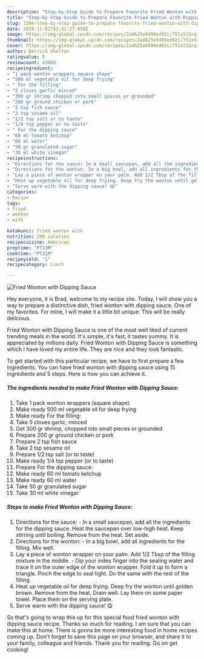 ```yaml
---
description: "Step-by-Step Guide to Prepare Favorite Fried Wonton with Dipping Sauce"
title: "Step-by-Step Guide to Prepare Favorite Fried Wonton with Dipping Sauce"
slug: 1294-step-by-step-guide-to-prepare-favorite-fried-wonton-with-dipping-sauce
date: 2020-11-01T03:41:27.858Z
image: https://img-global.cpcdn.com/recipes/2a4625e0499ed92c/751x532cq70/fried-wonton-with-dipping-sauce-recipe-main-photo.jpg
thumbnail: https://img-global.cpcdn.com/recipes/2a4625e0499ed92c/751x532cq70/fried-wonton-with-dipping-sauce-recipe-main-photo.jpg
cover: https://img-global.cpcdn.com/recipes/2a4625e0499ed92c/751x532cq70/fried-wonton-with-dipping-sauce-recipe-main-photo.jpg
author: Derrick Shelton
ratingvalue: 5
reviewcount: 43068
recipeingredient:
- "1 pack wonton wrappers square shape"
- "500 ml vegetable oil for deep frying"
- " For the filling"
- "5 cloves garlic minced"
- "300 gr shrimp chopped into small pieces or grounded"
- "200 gr ground chicken or pork"
- "2 tsp fish sauce"
- "2 tsp sesame oil"
- "1/2 tsp salt or to taste"
- "1/4 tsp pepper or to taste"
- " For the dipping sauce"
- "60 ml tomato ketchup"
- "60 ml water"
- "50 gr granulated sugar"
- "30 ml white vinegar"
recipeinstructions:
- "Directions for the sauce: In a small saucepan, add all the ingredients for the dipping sauce. Heat the saucepan over low-high heat. Keep stirring until boiling. Remove from the heat. Set aside."
- "Directions for the wonton: In a big bowl, add all ingredients for the filling. Mix well."
- "Lay a piece of wonton wrapper on your palm. Add 1/2 Tbsp of the filling mixture in the middle.  Dip your index finger into the sealing water and trace it on the outer edge of the wonton wrapper. Fold it up to form a triangle. Pinch the edge to seal tight. Do the same with the rest of the filling."
- "Heat up vegetable oil for deep frying. Deep fry the wonton until golden brown. Remove from the heat. Drain well. Lay them on some paper towel. Place them on the serving plate."
- "Serve warm with the dipping sauce! 😋"
categories:
- Recipe
tags:
- fried
- wonton
- with

katakunci: fried wonton with 
nutrition: 299 calories
recipecuisine: American
preptime: "PT33M"
cooktime: "PT31M"
recipeyield: "1"
recipecategory: Lunch

---
```



![Fried Wonton with Dipping Sauce](https://img-global.cpcdn.com/recipes/2a4625e0499ed92c/751x532cq70/fried-wonton-with-dipping-sauce-recipe-main-photo.jpg)

Hey everyone, it is Brad, welcome to my recipe site. Today, I will show you a way to prepare a distinctive dish, fried wonton with dipping sauce. One of my favorites. For mine, I will make it a little bit unique. This will be really delicious.



Fried Wonton with Dipping Sauce is one of the most well liked of current trending meals in the world. It's simple, it's fast, it tastes yummy. It is appreciated by millions daily. Fried Wonton with Dipping Sauce is something which I have loved my entire life. They are nice and they look fantastic.


To get started with this particular recipe, we have to first prepare a few ingredients. You can have fried wonton with dipping sauce using 15 ingredients and 5 steps. Here is how you can achieve it.

<!--inarticleads1-->

##### The ingredients needed to make Fried Wonton with Dipping Sauce:

1. Take 1 pack wonton wrappers (square shape)
1. Make ready 500 ml vegetable oil for deep frying
1. Make ready  For the filling:
1. Take 5 cloves garlic, minced
1. Get 300 gr shrimp, chopped into small pieces or grounded
1. Prepare 200 gr ground chicken or pork
1. Prepare 2 tsp fish sauce
1. Take 2 tsp sesame oil
1. Prepare 1/2 tsp salt (or to taste)
1. Make ready 1/4 tsp pepper (or to taste)
1. Prepare  For the dipping sauce:
1. Make ready 60 ml tomato ketchup
1. Make ready 60 ml water
1. Take 50 gr granulated sugar
1. Take 30 ml white vinegar




<!--inarticleads2-->

##### Steps to make Fried Wonton with Dipping Sauce:

1. Directions for the sauce: - In a small saucepan, add all the ingredients for the dipping sauce. Heat the saucepan over low-high heat. Keep stirring until boiling. Remove from the heat. Set aside.
1. Directions for the wonton: - In a big bowl, add all ingredients for the filling. Mix well.
1. Lay a piece of wonton wrapper on your palm. Add 1/2 Tbsp of the filling mixture in the middle.  - Dip your index finger into the sealing water and trace it on the outer edge of the wonton wrapper. Fold it up to form a triangle. Pinch the edge to seal tight. Do the same with the rest of the filling.
1. Heat up vegetable oil for deep frying. Deep fry the wonton until golden brown. Remove from the heat. Drain well. Lay them on some paper towel. Place them on the serving plate.
1. Serve warm with the dipping sauce! 😋




So that's going to wrap this up for this special food fried wonton with dipping sauce recipe. Thanks so much for reading. I am sure that you can make this at home. There is gonna be more interesting food in home recipes coming up. Don't forget to save this page on your browser, and share it to your family, colleague and friends. Thank you for reading. Go on get cooking!
